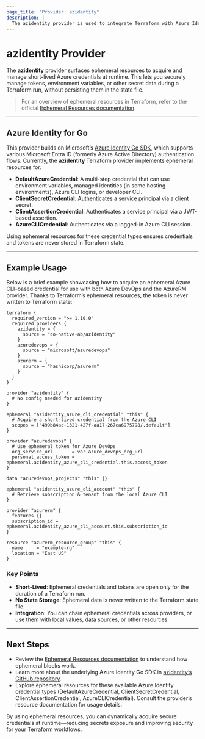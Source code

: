 ```yaml
---
page_title: "Provider: azidentity"
description: |-
  The azidentity provider is used to integrate Terraform with Azure Identity–based ephemeral resources.
---
```


# azidentity Provider

The **azidentity** provider surfaces ephemeral resources to acquire and manage short-lived Azure credentials at runtime. This lets you securely manage tokens, environment variables, or other secret data during a Terraform run, without persisting them in the state file.

> For an overview of ephemeral resources in Terraform, refer to the official [Ephemeral Resources documentation](https://developer.hashicorp.com/terraform/language/resources/ephemeral).

---

## Azure Identity for Go

This provider builds on Microsoft’s [Azure Identity Go SDK](https://github.com/Azure/azure-sdk-for-go/tree/main/sdk/azidentity), which supports various Microsoft Entra ID (formerly Azure Active Directory) authentication flows. Currently, the **azidentity** Terraform provider implements ephemeral resources for:

- **DefaultAzureCredential**: A multi-step credential that can use environment variables, managed identities (in some hosting environments), Azure CLI logins, or developer CLI.
- **ClientSecretCredential**: Authenticates a service principal via a client secret.
- **ClientAssertionCredential**: Authenticates a service principal via a JWT-based assertion.
- **AzureCLICredential**: Authenticates via a logged-in Azure CLI session.

Using ephemeral resources for these credential types ensures credentials and tokens are never stored in Terraform state.

---

## Example Usage

Below is a brief example showcasing how to acquire an ephemeral Azure CLI–based credential for use with both Azure DevOps and the AzureRM provider. Thanks to Terraform’s ephemeral resources, the token is never written to Terraform state:

```hcl
terraform {
  required_version = ">= 1.10.0"
  required_providers {
    azidentity = {
      source = "co-native-ab/azidentity"
    }
    azuredevops = {
      source = "microsoft/azuredevops"
    }
    azurerm = {
      source = "hashicorp/azurerm"
    }
  }
}

provider "azidentity" {
  # No config needed for azidentity
}

ephemeral "azidentity_azure_cli_credential" "this" {
  # Acquire a short-lived credential from the Azure CLI
  scopes = ["499b84ac-1321-427f-aa17-267ca6975798/.default"]
}

provider "azuredevops" {
  # Use ephemeral token for Azure DevOps
  org_service_url       = var.azure_devops_org_url
  personal_access_token = ephemeral.azidentity_azure_cli_credential.this.access_token
}

data "azuredevops_projects" "this" {}

ephemeral "azidentity_azure_cli_account" "this" {
  # Retrieve subscription & tenant from the local Azure CLI
}

provider "azurerm" {
  features {}
  subscription_id = ephemeral.azidentity_azure_cli_account.this.subscription_id
}

resource "azurerm_resource_group" "this" {
  name     = "example-rg"
  location = "East US"
}
```

### Key Points

- **Short-Lived**: Ephemeral credentials and tokens are open only for the duration of a Terraform run.
- **No State Storage**: Ephemeral data is never written to the Terraform state file.
- **Integration**: You can chain ephemeral credentials across providers, or use them with local values, data sources, or other resources.

---

## Next Steps

- Review the [Ephemeral Resources documentation](https://developer.hashicorp.com/terraform/language/resources/ephemeral) to understand how ephemeral blocks work.
- Learn more about the underlying Azure Identity Go SDK in [azidentity’s GitHub repository](https://github.com/Azure/azure-sdk-for-go/tree/main/sdk/azidentity).
- Explore ephemeral resources for these available Azure Identity credential types (DefaultAzureCredential, ClientSecretCredential, ClientAssertionCredential, AzureCLICredential). Consult the provider’s resource documentation for usage details.

By using ephemeral resources, you can dynamically acquire secure credentials at runtime—reducing secrets exposure and improving security for your Terraform workflows.

